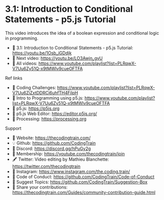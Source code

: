  # 3.1: Introduction to Conditional Statements - p5.js Tutorial
 
This video introduces the idea of a boolean expression and conditional logic in programming.

-   🔗  3.1: Introduction to Conditional Statements - p5.js Tutorial: https://youtu.be/1Osb_iGDdjk 
-   🎥  Next video: https://youtu.be/LO3Awjn_gyU     
-   🎥  All videos: https://www.youtube.com/playlist?list=PLRqwX-V7Uu6Zy51Q-x9tMWIv9cueOFTFA

Ref links
-   🎥  Coding Challenges: https://www.youtube.com/playlist?list=PLRqwX-V7Uu6ZiZxtDDRCi6uhfTH4FilpH
-   🎥  Intro to Programming using p5.js: https://www.youtube.com/playlist?list=PLRqwX-V7Uu6Zy51Q-x9tMWIv9cueOFTFA
-   🔗 p5.js: https://p5js.org
-   🔗 p5.js Web Editor: https://editor.p5js.org/ 
-   🔗 Processing: https://processing.org

Support
-   🚂  Website: https://thecodingtrain.com/
-   💡  Github: https://github.com/CodingTrain
-   💬  Discord: https://discord.gg/hPuGy2g
-   💖  Membership: https://youtube.com/thecodingtrain/join
-   🖋️  Twitter: Video editing by Mathieu Blanchette: https://twitter.com/thecodingtrain
-   📸  Instagram: https://www.instagram.com/the.coding.train/
-   📄  Code of Conduct: https://github.com/CodingTrain/Code-of-Conduct
-   🚩  Suggest Topics: https://github.com/CodingTrain/Suggestion-Box
-   👾  Share your contributions: https://thecodingtrain.com/Guides/community-contribution-guide.html
